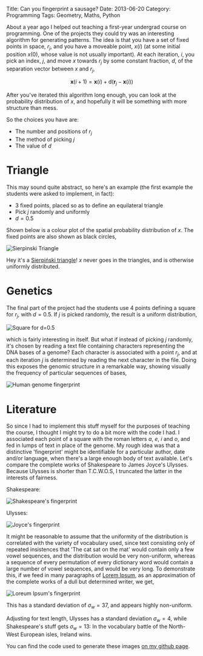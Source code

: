 Title: Can you fingerprint a sausage?
Date: 2013-06-20
Category: Programming
Tags: Geometry, Maths, Python

About a year ago I helped out teaching a first-year undergrad course on programming. One of the projects they could try was an interesting algorithm for generating patterns. The idea is that you have a set of fixed points in space, ${r_j}$, and you have a moveable point, $x(i)$ (at some initial position $x(0)$, whose value is not usually important). At each iteration, $i$, you pick an index, $j$, and move $x$ towards $r_j$ by some constant fraction, $d$, of the separation vector between $x$ and $r_j$,

$$ \mathbf{x}(i+1) = \mathbf{x}(i) + \mathrm{d} (\mathbf{r}_j - \mathbf{x}(i)) $$

After you've iterated this algorithm long enough, you can look at the probability distribution of $x$, and hopefully it will be something with more structure than mess.

So the choices you have are:

- The number and positions of ${r_j}$
- The method of picking $j$
- The value of $d$

# Triangle

This may sound quite abstract, so here's an example (the first example the students were asked to implement, in fact):

- 3 fixed points, placed so as to define an equilateral triangle
- Pick $j$ randomly and uniformly
- $d = 0.5$

Shown below is a colour plot of the spatial probability distribution of $x$. The fixed points are also shown as black circles,

![Sierpìnski Triangle](/blog/images/sierpinski.png)

Hey it's a [Sierpiński triangle](http://en.wikipedia.org/wiki/Serpinski_triangle)! $x$ never goes in the triangles, and is otherwise uniformly distributed.

# Genetics

The final part of the project had the students use 4 points defining a square for ${r_j}$, with $d=0.5$. If $j$ is picked randomly, the result is a uniform distribution,

![Square for d=0.5](/blog/images/square_uniform.png)

which is fairly interesting in itself. But what if instead of picking $j$ randomly, it's chosen by reading a text file containing characters representing the DNA bases of a genome? Each character is associated with a point $r_j$, and at each iteration $j$ is determined by reading the next character in the file. Doing this exposes the genomic structure in a remarkable way, showing visually the frequency of particular sequences of bases,

![Human genome fingerprint](/blog/images/genetics.png)

# Literature

So since I had to implement this stuff myself for the purposes of teaching the course, I thought I might try to do a bit more with the code I had. I associated each point of a square with the roman letters *a*, *e*, *i* and *o*, and fed in lumps of text in place of the genome. My rough idea was that a distinctive 'fingerprint' might be identifiable for a particular author, date and/or language, when there's a large enough body of text available. Let's compare the complete works of Shakespeare to James Joyce's Ulysses. Because Ulysses is shorter than T.C.W.O.S, I truncated the latter in the interests of fairness.

Shakespeare:

![Shakespeare's fingerprint](/blog/images/shakespeare.png "Shakespeare's fingerprint")

Ulysses:

![Joyce's fingerprint](/blog/images/ulysses.png "James Joyce's Ulysses' fingerprint")

It might be reasonable to assume that the uniformity of the distribution is correlated with the variety of vocabulary used, since text consisting only of repeated insistences that 'The cat sat on the mat' would contain only a few vowel sequences, and the distribution would be very non-uniform, whereas a sequence of every permutation of every dictionary word would contain a large number of vowel sequences, and would be very long. To demonstrate this, if we feed in many paragraphs of [Lorem Ipsum](http://en.wikipedia.org/wiki/Lorem_ipsum), as an approximation of the complete works of a dull but determined writer, we get,

![Loreum Ipsum's fingerprint](/blog/images/lorem_ipsum.png)

This has a standard deviation of $\sigma_w=37$, and appears highly non-uniform.

Adjusting for text length, Ulysses has a standard deviation $\sigma_w=4$, while Shakespeare's stuff gets $\sigma_w=13$: In the vocabulary battle of the North-West European isles, Ireland wins.

You can find the code used to generate these images [on my github page](https://github.com/eddiejessup/Sourdough).
